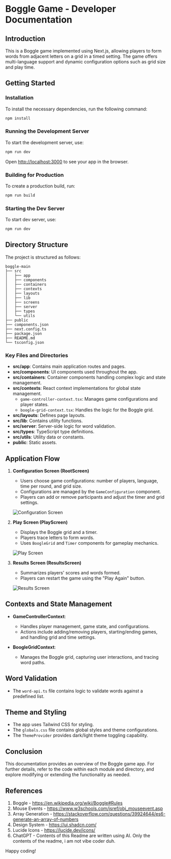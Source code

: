 # Boggle Game - Developer Documentation

## Introduction

This is a Boggle game implemented using Next.js, allowing players to form words from adjacent letters on a grid in a timed setting. The game offers multi-language support and dynamic configuration options such as grid size and play time.

## Getting Started

### Installation

To install the necessary dependencies, run the following command:

```bash
npm install
```

### Running the Development Server

To start the development server, use:

```bash
npm run dev
```

Open [http://localhost:3000](http://localhost:3000) to see your app in the browser.

### Building for Production

To create a production build, run:

```bash
npm run build
```

### Starting the Dev Server

To start dev server, use:

```bash
npm run dev
```

## Directory Structure

The project is structured as follows:

```
boggle-main
├── src
│   ├── app
│   ├── components
│   ├── containers
│   ├── contexts
│   ├── layouts
│   ├── lib
│   ├── screens
│   ├── server
│   ├── types
│   └── utils
├── public
├── components.json
├── next.config.ts
├── package.json
├── README.md
└── tsconfig.json
```

### Key Files and Directories

- **src/app**: Contains main application routes and pages.
- **src/components**: UI components used throughout the app.
- **src/containers**: Container components handling complex logic and state management.
- **src/contexts**: React context implementations for global state management.
  - `game-controller-context.tsx`: Manages game configurations and player states.
  - `boogle-grid-context.tsx`: Handles the logic for the Boggle grid.
- **src/layouts**: Defines page layouts.
- **src/lib**: Contains utility functions.
- **src/server**: Server-side logic for word validation.
- **src/types**: TypeScript type definitions.
- **src/utils**: Utility data or constants.
- **public**: Static assets.

## Application Flow

1. **Configuration Screen (RootScreen)**

   - Users choose game configurations: number of players, language, time per round, and grid size.
   - Configurations are managed by the `GameConfiguration` component.
   - Players can add or remove participants and adjust the timer and grid settings.

   ![Configuration Screen](./screenshots/configuration_screen.png)

2. **Play Screen (PlayScreen)**

   - Displays the Boggle grid and a timer.
   - Players trace letters to form words.
   - Uses `BoogleGrid` and `Timer` components for gameplay mechanics.

   ![Play Screen](./screenshots/play_screen.png)

3. **Results Screen (ResultsScreen)**

   - Summarizes players' scores and words formed.
   - Players can restart the game using the "Play Again" button.

   ![Results Screen](./screenshots/results_screen.png)

## Contexts and State Management

- **GameControllerContext**:

  - Handles player management, game state, and configurations.
  - Actions include adding/removing players, starting/ending games, and handling grid and time settings.

- **BoogleGridContext**:
  - Manages the Boggle grid, capturing user interactions, and tracing word paths.

## Word Validation

- The `word-api.ts` file contains logic to validate words against a predefined list.

## Theme and Styling

- The app uses Tailwind CSS for styling.
- The `globals.css` file contains global styles and theme configurations.
- The `ThemeProvider` provides dark/light theme toggling capability.

## Conclusion

This documentation provides an overview of the Boggle game app. For further details, refer to the code within each module and directory, and explore modifying or extending the functionality as needed.

## References

1. Boggle - https://en.wikipedia.org/wiki/Boggle#Rules
2. Mouse Events - https://www.w3schools.com/jsref/obj_mouseevent.asp
3. Array Generation - https://stackoverflow.com/questions/39924644/es6-generate-an-array-of-numbers
4. Design System - https://ui.shadcn.com/
5. Lucide Icons - https://lucide.dev/icons/
6. ChatGPT - Contents of this Readme are written using AI. Only the contents of the readme, i am not vibe coder duh.

Happy coding!
